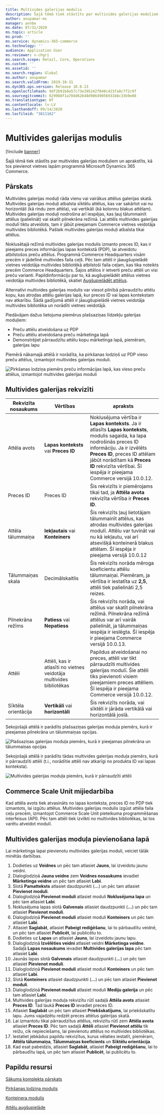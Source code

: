 ```yaml
---
title: Multivides galerijas modulis
description: Šajā tēmā tiek stāstīts par multivides galerijas moduļiem un aprakstīts, kā tos pievienot vietnes lapām programmā Microsoft Dynamics 365 Commerce.
author: anupamar-ms
manager: annbe
ms.date: 07/31/2020
ms.topic: article
ms.prod: ''
ms.service: dynamics-365-commerce
ms.technology: ''
audience: Application User
ms.reviewer: v-chgri
ms.search.scope: Retail, Core, Operations
ms.custom: ''
ms.assetid: ''
ms.search.region: Global
ms.author: anupamar
ms.search.validFrom: 2019-10-31
ms.dyn365.ops.version: Release 10.0.13
ms.openlocfilehash: 9df2b91b0a57c73e395242f840c423fa8c7f2c9f
ms.sourcegitcommit: 629988f1a704d62648d98649056931b8c33b9e08
ms.translationtype: HT
ms.contentlocale: lv-LV
ms.lasthandoff: 09/14/2020
ms.locfileid: "3811162"
---
```

# <a name="media-gallery-module"></a>Multivides galerijas modulis

[!include [banner](includes/banner.md)]

Šajā tēmā tiek stāstīts par multivides galerijas moduļiem un aprakstīts, kā tos pievienot vietnes lapām programmā Microsoft Dynamics 365 Commerce.

## <a name="overview"></a>Pārskats

Multivides galerijas moduļi rāda vienu vai vairākus attēlus galerijas skatā. Multivides galerijas moduļi atbalsta sīktēlu attēlus, kas var sakārtot vai nu horizontāli (kā rindu zem attēla), vai vertikāli (kā kolonnu blakus attēlam). Multivides galerijas moduļi nodrošina arī iespējas, kas ļauj tālummainīt attēlus (palielināt) vai skatīt pilnekrāna režīmā. Lai attēls multivides galerijas modulī tiktu atveidots, tam ir jābūt pieejamam Commerce vietnes veidotāja multivides bibliotēkā. Pašlaik multivides galerijas moduļi atbalsta tikai attēlus.

Noklusētajā režīmā multivides galerijas modulis izmanto preces ID, kas ir pieejams preces informācijas lapas kontekstā (PDP), lai atveidotu atbilstošos preču attēlus. Programmā Commerce Headquarters visām precēm ir jādefinē multivides faila ceļš. Pēc tam attēli ir jāaugšupielādē vietnes veidotāja multivides bibliotēkā atbilstoši faila ceļam, kas tika noteikts precēm Commerce Headquarters. Šajos attēlos ir ietverti preču attēli un visi preču varianti. Papildinformāciju par to, kā augšupielādēt attēlus vietnes veidotāja multivides bibliotēkā, skatiet [Augšupielādēt attēlus](dam-upload-images.md).

Alternatīvi multivides galerijas modulis var viesot pilnībā pārraudzītu attēlu kopu, kas atrodas attēlu galerijas lapā, kur preces ID vai lapas kontekstam nav atkarību. Šādā gadījumā attēli ir jāaugšupielādē vietnes veidotāja multivides bibliotēka un norādīti vietnes veidotājā.

Piedāvājam dažus lietojuma piemērus plašsaziņas līdzekļu galerijas moduļiem:

- Preču attēlu atveidošana uz PDP
- Preču attēlu atveidošana preču mārketinga lapā
- Demonstrējiet pārraudzītu attēlu kopu mārketinga lapā, piemēram, galerijas lapu

Piemērā nākamajā attēlā ir norādīta, ka pirkšanas lodziņš uz PDP vieso preču attēlus, izmantojot multivides galerijas moduli.

![Pirkšanas lodziņa piemērs preču informācijas lapā, kas vieso preču attēlus, izmantojot multivides galerijas moduli](./media/ecommerce-pdp-buybox.PNG)

## <a name="media-gallery-properties"></a>Multivides galerijas rekvizīti

| Rekvizīta nosaukums | Vērtības | apraksts |
|---------------|--------|-------------|
| Attēla avots | **Lapas konteksts** vai **Preces ID** | Noklusējuma vērtība ir **Lapas konteksts**. Ja ir atlasīts **Lapas konteksts**, modulis sagaida, ka lapa nodrošinās preces ID informāciju. Ja ir izvēlēts **Preces ID**, preces ID attēlam jābūt norādītam kā **Preces ID** rekvizīta vērtībai. Šī iespēja ir pieejama Commerce versijā 10.0.12. |
| Preces ID | Preces ID | Šis rekvizīts ir piemērojams tikai tad, ja **Attēla avota** rekvizīta vērtība ir **Preces ID**. |
| Attēla tālummaiņa | **Iekļautais** vai **Konteiners** | Šis rekvizīts ļauj lietotājam tālummainīt attēlus, kas atrodas multivides galerijas modulī. Attēlu var tuvināt vai nu kā iekļautu, vai arī atsevišķā konteinerā blakus attēlam. Šī iespēja ir pieejama versijā 10.0.12 |
| Tālummaiņas skala | Decimālskaitlis | Šis rekvizīts norāda mēroga koeficientu attēlu tālummaiņai. Piemēram, ja vērtība ir iestatīta uz **2,5**, attēli tiek palielināti 2,5 reizes.|
| Pilnekrāna režīms | **Patiess** vai **Nepatiess** | Šis rekvizīts norāda, vai attēlus var skatīt pilnekrāna režīmā. Pilnekrāna režīmā attēlus var arī vairāk palielināt, ja tālummaiņas iespēja ir ieslēgta. Šī iespēja ir pieejama Commerce versijā 10.0.13. |
| Attēli | Attēli, kas ir atlasīti no vietnes veidotāja multivides bibliotēkas | Papildus atveidošanai no preces, attēli var tikt pārraudzīti multivides galerijas modulī. Šie attēli tiks pievienoti visiem pieejamiem preces attēliem. Šī iespēja ir pieejama Commerce versijā 10.0.12. |
| Sīktēla orientācija | **Vertikāli** vai **horizontāli** | Šis rekvizīts norāda, vai sīktēli ir jārāda vertikālā vai horizontālā joslā. |

Sekojošajā attēlā ir parādīts plašsaziņas galerijas moduļa piemērs, kurā ir pieejamas pilnekrāna un tālummaiņas opcijas.

![Plašsaziņas galerijas moduļa piemērs, kurā ir pieejamas pilnekrāna un tālummaiņas opcijas](./media/ecommerce-media-zoom.png)

Sekojošajā attēlā ir parādīts tādas multivides galerijas moduļa piemērs, kurā ir pārraudzīti attēli (t.i., norādītie attēli nav atkarīgi no produkta ID vai lapas konteksta).

![Multivides galerijas moduļa piemērs, kurā ir pārraudzīti attēli](./media/ecommerce-media-curated.PNG)

## <a name="commerce-scale-unit-interaction"></a>Commerce Scale Unit mijiedarbība

Kad attēla avots tiek atvasināts no lapas konteksta, preces ID no PDP tiek izmantots, lai izgūtu attēlus. Multivides galerijas modulis izgūst attēla faila ceļu precēm, izmantojot Commerce Scale Unit pieteikuma programmēšanas interfeisus (API). Pēc tam attēli tiek izvilkti no multivides bibliotēkas, lai tos varētu atveidot modulī.

## <a name="add-a-media-gallery-module-to-a-page"></a>Multivides galerijas moduļa pievienošana lapā

Lai mārketinga lapai pievienotu multivides galerijas moduli, veiciet tālāk minētās darbības.

1. Dodieties uz **Veidnes** un pēc tam atlasiet **Jauns**, lai izveidotu jaunu veidni.
1. Dialoglodziņā **Jauna veidne** zem **Veidnes nosaukums** ievadiet **Mārketinga veidne** un pēc tam atlasiet **Labi**.
1. Slotā **Pamatteksts** atlasiet daudzpunkti (**...**) un pēc tam atlasiet **Pievienot moduli**.
1. Dialoglodziņā **Pievienot moduli** atlasiet moduli **Noklusējuma lapa** un pēc tam atlasiet **Labi**.
1. Noklusējuma lapas slotā **Galvenais** atlasiet daudzpunkti (**...**) un pēc tam atlasiet **Pievienot moduli**.
1. Dialoglodziņā **Pievienot moduli** atlasiet moduli **Konteiners** un pēc tam atlasiet **Labi**.
1. Atlasiet **Saglabāt**, atlasiet **Pabeigt rediģēšanu**, lai to pārbaudītu veidnē, un pēc tam atlasiet **Publicēt**, lai publicētu to.
1. Dodieties uz **Lapas** un atlasiet **Jauns**, lai izveidotu jaunu lapu.
1. Dialoglodziņā **Izvēlēties veidni** atlasiet veidni **Mārketinga veidne**. Sadaļā **Lapas nosaukums** ievadiet **Multivides galerijas lapa** pēc tam atlasiet **Labi**.
1. Jaunās lapas slotā **Galvenais** atlasiet daudzpunkti (**...**) un pēc tam atlasiet **Pievienot moduli**.
1. Dialoglodziņā **Pievienot moduli** atlasiet moduli **Konteiners** un pēc tam atlasiet **Labi**.
1. Slotā **Konteiners** atlasiet daudzpunkti (**...**) un pēc tam atlasiet **Pievienot moduli**.
1. Dialoglodziņā **Pievienot moduli** atlasiet moduli **Mediju galerija** un pēc tam atlasiet **Labi**.
1. Multivides galerijas moduļa rekvizītu rūtī sadaļā **Attēla avots** atlasiet **Preces ID**. Tad laukā **Preces ID** ievadiet preces ID.
1. Atlasiet **Saglabāt** un pēc tam atlasiet **Priekšskatījums**, lai priekšskatītu lapu. Jums vajadzētu redzēt preces attēlus galerijas skatā.
1. Lai izmantotu tikai pārraudzītus attēlus, rekvizītu rūtī zem **Attēla avota** atlasiet **Preces ID**. Pēc tam sadaļā **Attēli** atlasiet **Pievienot attēlu** tik reižu, cik nepieciešams, lai pievienotu attēlus no multivides bibliotēkas.
1. Iestatiet jebkādus papildu rekvizītus, kurus vēlaties iestatīt, piemēram, **Attēla tālummaiņa**, **Tālummaiņas koeficients** un **Sīktēlu orientācija**.
1. Kad esat pabeidzis, atlasiet **Saglabāt**, atlasiet **Pabeigt rediģēšanu**, lai to pārbaudītu lapā, un pēc tam atlasiet **Publicēt**, lai publicētu to.

## <a name="additional-resources"></a>Papildu resursi

[Sākuma komplekta pārskats](starter-kit-overview.md)

[Pirkšanas lodziņa modulis](add-buy-box.md)

[Konteinera modulis](add-container-module.md)

[Attēlu augšupielāde](dam-upload-images.md)
